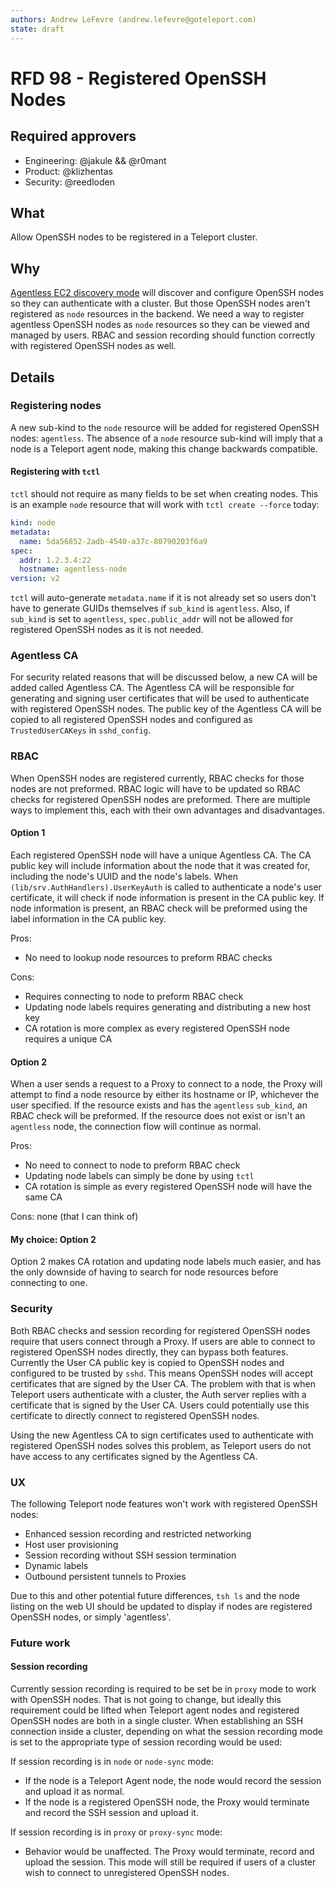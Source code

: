 ```yaml
---
authors: Andrew LeFevre (andrew.lefevre@goteleport.com)
state: draft
---
```


# RFD 98 - Registered OpenSSH Nodes

## Required approvers

* Engineering: @jakule && @r0mant
* Product: @klizhentas
* Security: @reedloden

## What

Allow OpenSSH nodes to be registered in a Teleport cluster.

## Why

[Agentless EC2 discovery mode](https://github.com/gravitational/teleport/issues/17865) will discover and configure OpenSSH nodes so they can authenticate with a cluster. But those OpenSSH nodes aren't registered as `node` resources in the backend. We need a way to register agentless OpenSSH nodes as `node` resources so they can be viewed and managed by users. RBAC and session recording should function correctly with registered OpenSSH nodes as well.

## Details

### Registering nodes

A new sub-kind to the `node` resource will be added for registered OpenSSH nodes: `agentless`. The absence of a `node` resource sub-kind will imply that a node is a Teleport agent node, making this change backwards compatible.

#### Registering with `tctl`

`tctl` should not require as many fields to be set when creating nodes. This is an example `node` resource that will work with `tctl create --force` today:

```yaml
kind: node
metadata:
  name: 5da56852-2adb-4540-a37c-80790203f6a9
spec:
  addr: 1.2.3.4:22
  hostname: agentless-node
version: v2
```

`tctl` will auto-generate `metadata.name` if it is not already set so users don't have to generate GUIDs themselves if `sub_kind` is `agentless`. Also, if `sub_kind` is set to `agentless`, `spec.public_addr` will not be allowed for registered OpenSSH nodes as it is not needed.

### Agentless CA

For security related reasons that will be discussed below, a new CA will be added called Agentless CA. The Agentless CA will be responsible for generating and signing user certificates that will be used to authenticate with registered OpenSSH nodes. The public key of the Agentless CA will be copied to all registered OpenSSH nodes and configured as `TrustedUserCAKeys` in `sshd_config`.

### RBAC

When OpenSSH nodes are registered currently, RBAC checks for those nodes are not preformed. RBAC logic will have to be updated so RBAC checks for registered OpenSSH nodes are preformed. There are multiple ways to implement this, each with their own advantages and disadvantages.

#### Option 1

Each registered OpenSSH node will have a unique Agentless CA. The CA public key will include information about the node that it was created for, including the node's UUID and the node's labels. When `(lib/srv.AuthHandlers).UserKeyAuth` is called to authenticate a node's user certificate, it will check if node information is present in the CA public key. If node information is present, an RBAC check will be preformed using the label information in the CA public key.

Pros:

- No need to lookup node resources to preform RBAC checks

Cons:

- Requires connecting to node to preform RBAC check
- Updating node labels requires generating and distributing a new host key
- CA rotation is more complex as every registered OpenSSH node requires a unique CA

#### Option 2

When a user sends a request to a Proxy to connect to a node, the Proxy will attempt to find a node resource by either its hostname or IP, whichever the user specified. If the resource exists and has the `agentless` `sub_kind`, an RBAC check will be preformed. If the resource does not exist or isn't an `agentless` node, the connection flow will continue as normal.

Pros:

- No need to connect to node to preform RBAC check
- Updating node labels can simply be done by using `tctl`
- CA rotation is simple as every registered OpenSSH node will have the same CA

Cons: none (that I can think of)

#### My choice: Option 2

Option 2 makes CA rotation and updating node labels much easier, and has the only downside of having to search for node resources before connecting to one. 

### Security

Both RBAC checks and session recording for registered OpenSSH nodes require that users connect through a Proxy. If users are able to connect to registered OpenSSH nodes directly, they can bypass both features. Currently the User CA public key is copied to OpenSSH nodes and configured to be trusted by `sshd`. This means OpenSSH nodes will accept certificates that are signed by the User CA. The problem with that is when Teleport users authenticate with a cluster, the Auth server replies with a certificate that is signed by the User CA. Users could potentially use this certificate to directly connect to registered OpenSSH nodes.

Using the new Agentless CA to sign certificates used to authenticate with registered OpenSSH nodes solves this problem, as Teleport users do not have access to any certificates signed by the Agentless CA.

### UX

The following Teleport node features won't work with registered OpenSSH nodes:

- Enhanced session recording and restricted networking
- Host user provisioning
- Session recording without SSH session termination
- Dynamic labels
- Outbound persistent tunnels to Proxies

Due to this and other potential future differences, `tsh ls` and the node listing on the web UI should be updated to display if nodes are registered OpenSSH nodes, or simply 'agentless'.

### Future work

#### Session recording

Currently session recording is required to be set be in `proxy` mode to work with OpenSSH nodes. That is not going to change, but ideally this requirement could be lifted when Teleport agent nodes and registered OpenSSH nodes are both in a single cluster. When establishing an SSH connection inside a cluster, depending on what the session recording mode is set to the appropriate type of session recording would be used:

If session recording is in `node` or `node-sync` mode:

- If the node is a Teleport Agent node, the node would record the session and upload it as normal.
- If the node is a registered OpenSSH node, the Proxy would terminate and record the SSH session and upload it.

If session recording is in `proxy` or `proxy-sync` mode:

- Behavior would be unaffected. The Proxy would terminate, record and upload the session. This mode will still be required if users of a cluster wish to connect to unregistered OpenSSH nodes.
